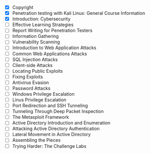 - [x] Copyright
- [x] Penetration testing with Kali Linux: General Course Information
- [x] Introduction: Cybersecurity
- [ ] Effective Learning Strategies
- [ ] Report Writing for Penetration Testers
- [ ] Information Gathering
- [ ] Vulnerability Scanning
- [ ] Introduction to Web Application Attacks
- [ ] Common Web Applications Attacks
- [ ] SQL Injection Attacks
- [ ] Client-side Attacks
- [ ] Locating Public Exploits
- [ ] Fixing Exploits
- [ ] Antivirus Evasion
- [ ] Password Attacks
- [ ] Windows Privilege Escalation
- [ ] Linus Privilege Escalation
- [ ] Port Redirection and SSH Tunneling
- [ ] Tunneling Through Deep Packet Inspection
- [ ] The Metasploit Framework
- [ ] Active Directory Introduction and Enumeration
- [ ] Attacking Active Directory Authentication
- [ ] Lateral Movement in Active Directory
- [ ] Assembling the Pieces
- [ ] Trying Harder: The Challenge Labs